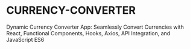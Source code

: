 # CURRENCY-CONVERTER
Dynamic Currency Converter App: Seamlessly Convert Currencies with React, Functional Components, Hooks, Axios, API Integration, and JavaScript ES6
